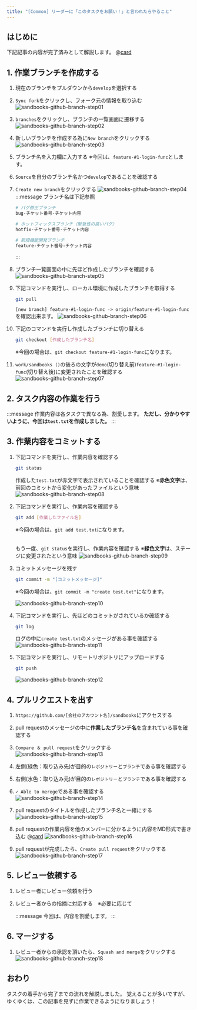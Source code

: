 ```yaml
---
title: "[Common] リーダーに「このタスクをお願い！」と言われたらやること"
---
```



## はじめに
下記記事の内容が完了済みとして解説します。
@[card](https://zenn.dev/aew2sbee/books/aws-react-docker/viewer/chapter02)


## 1. 作業ブランチを作成する
1. 現在のブランチをプルダウンから`develop`を選択する
2. `Sync fork`をクリックし、フォーク元の情報を取り込む
![sandbooks-github-branch-step01](/images/sandbooks-github-branch-step01.png)

3. `branches`をクリックし、ブランチの一覧画面に遷移する
![sandbooks-github-branch-step02](/images/sandbooks-github-branch-step02.png)

4. 新しいブランチを作成する為に`New branch`をクリックする
![sandbooks-github-branch-step03](/images/sandbooks-github-branch-step03.png)

5. ブランチ名を入力欄に入力する
    ※今回は、`feature-#1-login-func`とします。
6. `Source`を自分のブランチ名かつ`develop`であることを確認する
7. `Create new branch`をクリックする
    ![sandbooks-github-branch-step04](/images/sandbooks-github-branch-step04.png)
    :::message
    ブランチ名は下記参照
    ````bash
    # バグ修正ブランチ
    bug-チケット番号-チケット内容

    # ホットフィックスブランチ（緊急性の高いバグ）
    hotfix-チケット番号-チケット内容

    # 新規機能開発ブランチ
    feature-チケット番号-チケット内容
    ````
    :::


8. ブランチ一覧画面の中に先ほど作成したブランチを確認する
![sandbooks-github-branch-step05](/images/sandbooks-github-branch-step05.png)

9. 下記コマンドを実行し、ローカル環境に作成したブランチを取得する
    ````bash
    git pull
    ````
    `[new branch] feature-#1-login-func -> origin/feature-#1-login-func`を確認出来ます。
    ![sandbooks-github-branch-step06](/images/sandbooks-github-branch-step06.png)

10. 下記のコマンドを実行し作成したブランチに切り替える
    ````bash
    git checkout [作成したブランチ名]
    ````
    ※今回の場合は、`git checkout feature-#1-login-func`になります。
11. `work/sandbooks ()`の後ろの文字が`demo`(切り替え前)`feature-#1-login-func`(切り替え後)に変更されたことを確認する
    ![sandbooks-github-branch-step07](/images/sandbooks-github-branch-step07.png)


## 2. タスク内容の作業を行う

:::message
作業内容は各タスクで異なる為、割愛します。
**ただし、分かりやすいように、今回は`test.txt`を作成しました。**
:::

## 3. 作業内容をコミットする
1. 下記コマンドを実行し、作業内容を確認する
    ````bash
    git status
    ````
    作成した`test.txt`が赤文字で表示されていることを確認する
    ※**赤色文字**は、前回のコミットから変化があったファイルという意味
    ![sandbooks-github-branch-step08](/images/sandbooks-github-branch-step08.png)

2. 下記コマンドを実行し、作業内容を確認する
    ````bash
    git add [作業したファイル名]
    ````
    ※今回の場合は、`git add test.txt`になります。

    <br>もう一度、`git status`を実行し、作業内容を確認する
    ※**緑色文字**は、ステージに変更されたという意味
    ![sandbooks-github-branch-step09](/images/sandbooks-github-branch-step09.png)


3. コミットメッセージを残す
    ````bash
    git commit -m "[コミットメッセージ]"
    ````
    ※今回の場合は、`git commit -m "create test.txt"`になります。

    ![sandbooks-github-branch-step10](/images/sandbooks-github-branch-step10.png)

4. 下記コマンドを実行し、先ほどのコミットがされているか確認する
    ````bash
    git log
    ````
    ログの中に`create test.txt`のメッセージがある事を確認する
    ![sandbooks-github-branch-step11](/images/sandbooks-github-branch-step11.png)

5. 下記コマンドを実行し、リモートリポジトリにアップロードする
    ````bash
    git push
    ````
    ![sandbooks-github-branch-step12](/images/sandbooks-github-branch-step12.png)


## 4. プルリクエストを出す
1. `https://github.com/[会社のアカウント名]/sandbooks`にアクセスする
2. pull requestのメッセージの中に**作業したブランチ名**を含まれている事を確認する
3. `Compare ＆ pull request`をクリックする
    ![sandbooks-github-branch-step13](/images/sandbooks-github-branch-step13.png)

4. 左側(緑色：取り込み先)が目的の`レポジトリー`と`ブランチ`である事を確認する
5. 右側(水色：取り込み元)が目的の`レポジトリー`と`ブランチ`である事を確認する
6. `✓ Able to merege`である事を確認する
    ![sandbooks-github-branch-step14](/images/sandbooks-github-branch-step14.png)

7. pull requestのタイトルを作成したブランチ名と一緒にする
    ![sandbooks-github-branch-step15](/images/sandbooks-github-branch-step15.png)

8. pull requestの作業内容を他のメンバーに分かるように内容をMD形式で書き込む
    @[card](https://zenn.dev/zenn/articles/markdown-guide)
    ![sandbooks-github-branch-step16](/images/sandbooks-github-branch-step16.png)

9. pull requestが完成したら、`Create pull request`をクリックする
    ![sandbooks-github-branch-step17](/images/sandbooks-github-branch-step17.png)

## 5. レビュー依頼する
1. レビュー者にレビュー依頼を行う
2. レビュー者からの指摘に対応する　※必要に応じて

    :::message
    今回は、内容を割愛します。
    :::

## 6. マージする
1. レビュー者からの承認を頂いたら、`Squash and merge`をクリックする
![sandbooks-github-branch-step18](/images/sandbooks-github-branch-step18.png)


## おわり
タスクの着手から完了までの流れを解説しました。
覚えることが多いですが、ゆくゆくは、この記事を見ずに作業できるようになりましょう！